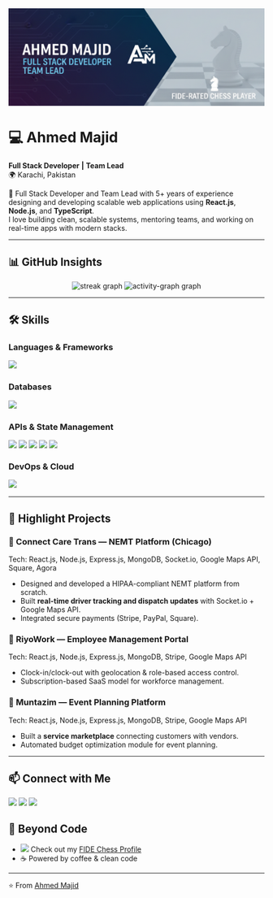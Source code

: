 <img src="https://raw.githubusercontent.com/ahmedmajidgit/ahmedmajidgit/refs/heads/main/images/cover-photo.png" />

# 💻 Ahmed Majid

**Full Stack Developer** **|** **Team Lead**  
🌍 Karachi, Pakistan

🚀 Full Stack Developer and Team Lead with 5+ years of experience designing and developing scalable web applications using **React.js**, **Node.js**, and **TypeScript**.  
I love building clean, scalable systems, mentoring teams, and working on real-time apps with modern stacks.

---

## 📊 GitHub Insights

<p align="center">
  <img src="https://streak-stats.demolab.com?user=ahmedmajidgit&locale=en&mode=daily&theme=discord_old_blurple&hide_border=true&border_radius=5&order=3&card_width=800" height="150" alt="streak graph"  />
  <img src="https://github-readme-activity-graph.vercel.app/graph?username=ahmedmajidgit&radius=16&theme=react&area=true&hide_border=true&order=5" height="300" alt="activity-graph graph"  />
</p>

---

## 🛠 Skills

### Languages & Frameworks

<p>
<img src="https://skillicons.dev/icons?i=js,ts,python,nodejs,react,next,express,nest,tailwind,bootstrap,threejs" />
</p>

### Databases

<p>
<img src="https://skillicons.dev/icons?i=mongodb,postgresql,mysql" />
</p>

### APIs & State Management

<p>
  <img src="https://img.shields.io/badge/REST-APIs-005571?style=for-the-badge&logo=fastapi&logoColor=white" />
  <img src="https://img.shields.io/badge/GraphQL-E10098?style=for-the-badge&logo=graphql&logoColor=white" />
  <img src="https://img.shields.io/badge/WebSockets-010101?style=for-the-badge&logo=socketdotio&logoColor=white" />
  <img src="https://img.shields.io/badge/Webhooks-FF6F00?style=for-the-badge&logo=zapier&logoColor=white" />
  <img src="https://img.shields.io/badge/Redux-764ABC?style=for-the-badge&logo=redux&logoColor=white" />
</p>

### DevOps & Cloud

<p>
<img src="https://skillicons.dev/icons?i=git,github,aws,heroku,vercel,cloudflare,linux" />
</p>

---

## 🚀 Highlight Projects

### 🔹 Connect Care Trans — NEMT Platform (Chicago)

Tech: React.js, Node.js, Express.js, MongoDB, Socket.io, Google Maps API, Square, Agora

- Designed and developed a HIPAA-compliant NEMT platform from scratch.
- Built **real-time driver tracking and dispatch updates** with Socket.io + Google Maps API.
- Integrated secure payments (Stripe, PayPal, Square).

### 🔹 RiyoWork — Employee Management Portal

Tech: React.js, Node.js, Express.js, MongoDB, Stripe, Google Maps API

- Clock-in/clock-out with geolocation & role-based access control.
- Subscription-based SaaS model for workforce management.

### 🔹 Muntazim — Event Planning Platform

Tech: React.js, Node.js, Express.js, MongoDB, Stripe, Google Maps API

- Built a **service marketplace** connecting customers with vendors.
- Automated budget optimization module for event planning.

---

## 📫 Connect with Me

<p>
  <a href="mailto:ahmedmajidgit.dev@gmail.com"><img src="https://skillicons.dev/icons?i=gmail" /></a>
  <a href="https://linkedin.com/in/ahmed-majid-software-engineer"><img src="https://skillicons.dev/icons?i=linkedin" /></a>
  <a href="https://github.com/ahmedmajidgit"><img src="https://skillicons.dev/icons?i=github" /></a>
</p>

## 🎯 Beyond Code

- <img src="https://upload.wikimedia.org/wikipedia/en/thumb/5/5b/Fidelogo.svg/220px-Fidelogo.svg.png" height="14" /> Check out my [FIDE Chess Profile](https://ratings.fide.com/profile/7820828)
- ☕ Powered by coffee & clean code

---

⭐️ From [Ahmed Majid](https://github.com/ahmedmajidgit)

